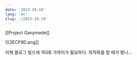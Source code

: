 ```yaml
---
date: '2023-10-19'
lang: 'en'
slug: '/2023-10-19'
---
```


[[Project Ganymede]]

![[2ECF6D.png]]

이제 블로그 빌드에 15GB 가까이가 필요하다. 최적화를 할 때가 됐나...
